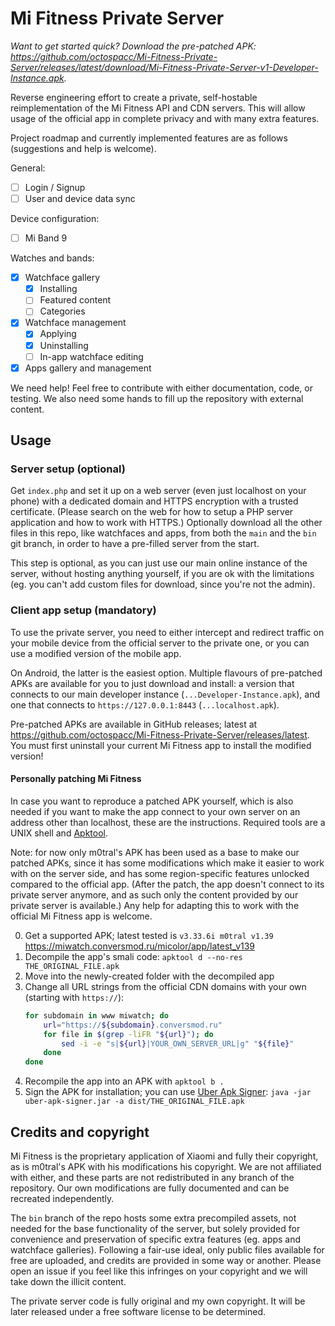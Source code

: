 # Mi Fitness Private Server

_Want to get started quick? Download the pre-patched APK: <https://github.com/octospacc/Mi-Fitness-Private-Server/releases/latest/download/Mi-Fitness-Private-Server-v1-Developer-Instance.apk>._

Reverse engineering effort to create a private, self-hostable reimplementation of the Mi Fitness API and CDN servers. This will allow usage of the official app in complete privacy and with many extra features.

Project roadmap and currently implemented features are as follows (suggestions and help is welcome).

General:

* [ ] Login / Signup
* [ ] User and device data sync

Device configuration:

* [ ] Mi Band 9

Watches and bands:

* [x] Watchface gallery
    * [x] Installing
    * [ ] Featured content
    * [ ] Categories
* [x] Watchface management
    * [x] Applying
    * [x] Uninstalling
    * [ ] In-app watchface editing
* [x] Apps gallery and management

We need help! Feel free to contribute with either documentation, code, or testing. We also need some hands to fill up the repository with external content.

## Usage

### Server setup (optional)

Get `index.php` and set it up on a web server (even just localhost on your phone) with a dedicated domain and HTTPS encryption with a trusted certificate. (Please search on the web for how to setup a PHP server application and how to work with HTTPS.) Optionally download all the other files in this repo, like watchfaces and apps, from both the `main` and the `bin` git branch, in order to have a pre-filled server from the start.

This step is optional, as you can just use our main online instance of the server, without hosting anything yourself, if you are ok with the limitations (eg. you can't add custom files for download, since you're not the admin).

### Client app setup (mandatory)

To use the private server, you need to either intercept and redirect traffic on your mobile device from the official server to the private one, or you can use a modified version of the mobile app.

On Android, the latter is the easiest option. Multiple flavours of pre-patched APKs are available for you to just download and install: a version that connects to our main developer instance (`...Developer-Instance.apk`), and one that connects to `https://127.0.0.1:8443` (`...localhost.apk`).

Pre-patched APKs are available in GitHub releases; latest at <https://github.com/octospacc/Mi-Fitness-Private-Server/releases/latest>. You must first uninstall your current Mi Fitness app to install the modified version!

#### Personally patching Mi Fitness

In case you want to reproduce a patched APK yourself, which is also needed if you want to make the app connect to your own server on an address other than localhost, these are the instructions. Required tools are a UNIX shell and [Apktool](https://apktool.org).

Note: for now only m0tral's APK has been used as a base to make our patched APKs, since it has some modifications which make it easier to work with on the server side, and has some region-specific features unlocked compared to the official app. (After the patch, the app doesn't connect to its private server anymore, and as such only the content provided by our private server is available.) Any help for adapting this to work with the official Mi Fitness app is welcome.

0. Get a supported APK; latest tested is `v3.33.6i m0tral v1.39` <https://miwatch.conversmod.ru/micolor/app/latest_v139>
1. Decompile the app's smali code: `apktool d --no-res THE_ORIGINAL_FILE.apk`
2. Move into the newly-created folder with the decompiled app
3. Change all URL strings from the official CDN domains with your own (starting with `https://`):
    ```sh
    for subdomain in www miwatch; do
        url="https://${subdomain}.conversmod.ru"
        for file in $(grep -liFR "${url}"); do
            sed -i -e "s|${url}|YOUR_OWN_SERVER_URL|g" "${file}"
        done
    done
    ```
4. Recompile the app into an APK with `apktool b .`
5. Sign the APK for installation; you can use [Uber Apk Signer](https://favr.dev/opensource/uber-apk-signer/): `java -jar uber-apk-signer.jar -a dist/THE_ORIGINAL_FILE.apk`

## Credits and copyright

Mi Fitness is the proprietary application of Xiaomi and fully their copyright, as is m0tral's APK with his modifications his copyright. We are not affiliated with either, and these parts are not redistributed in any branch of the repository. Our own modifications are fully documented and can be recreated independently.

The `bin` branch of the repo hosts some extra precompiled assets, not needed for the base functionality of the server, but solely provided for convenience and preservation of specific extra features (eg. apps and watchface galleries). Following a fair-use ideal, only public files available for free are uploaded, and credits are provided in some way or another. Please open an issue if you feel like this infringes on your copyright and we will take down the illicit content.

The private server code is fully original and my own copyright. It will be later released under a free software license to be determined.

